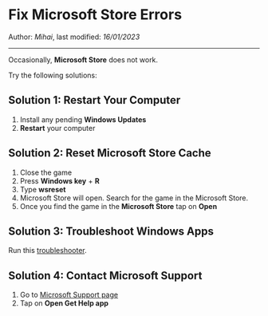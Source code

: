 # Fix Microsoft Store Errors

Author: *Mihai*, last modified: _16/01/2023_

---

Occasionally, **Microsoft Store** does not work.

Try the following solutions:

## Solution 1: Restart Your Computer

1. Install any pending **Windows Updates**
1. **Restart** your computer

## Solution 2: Reset Microsoft Store Cache

1. Close the game
1. Press **Windows key** + **R**
1. Type **wsreset**
1. Microsoft Store will open. Search for the game in the Microsoft Store.
1. Once you find the game in the **Microsoft Store** tap on __Open__

## Solution 3: Troubleshoot Windows Apps

Run this [troubleshooter](https://support.microsoft.com/en-us/help/4027498/windows-run-the-troubleshooter-for-windows-apps).

## Solution 4: Contact Microsoft Support

1. Go to [Microsoft Support page](https://support.microsoft.com/en-us/contactus)
1. Tap on **Open Get Help app**
